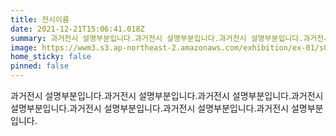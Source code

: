 ```yaml
---
title: 전시이름
date: 2021-12-21T15:06:41.018Z
summary: 과거전시 설명부분입니다.과거전시 설명부분입니다.과거전시 설명부분입니다.과거전시 설명부분입니다.과거전시 설명부분입니다.과거전시 설명부분입니다.과거전시 설명부분입니다.
image: https://wwm3.s3.ap-northeast-2.amazonaws.com/exhibition/ex-01/s0-item1.png
home_sticky: false
pinned: false
---
```

과거전시 설명부분입니다.과거전시 설명부분입니다.과거전시 설명부분입니다.과거전시 설명부분입니다.과거전시 설명부분입니다.과거전시 설명부분입니다.과거전시 설명부분입니다.